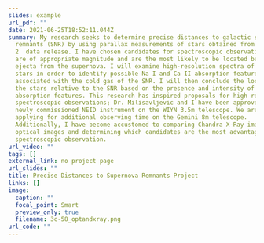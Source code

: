 ```yaml
---
slides: example
url_pdf: ""
date: 2021-06-25T18:52:11.044Z
summary: My research seeks to determine precise distances to galactic supernova
  remnants (SNR) by using parallax measurements of stars obtained from the GAIA
  2  data release. I have chosen candidates for spectroscopic observation that
  are of appropriate magnitude and are the most likely to be located behind the
  ejecta from the supernova. I will examine high-resolution spectra of these
  stars in order to identify possible Na I and Ca II absorption features
  associated with the cold gas of the SNR. I will then conclude the location of
  the stars relative to the SNR based on the presence and intensity of
  absorption features. This research has inspired proposals for high resolution
  spectroscopic observations; Dr. Milisavljevic and I have been approved for the
  newly commissioned NEID instrument on the WIYN 3.5m telescope. We are also
  applying for additional observing time on the Gemini 8m telescope.
  Additionally, I have become accustomed to comparing Chandra X-Ray images to
  optical images and determining which candidates are the most advantageous for
  spectroscopic observation.
url_video: ""
tags: []
external_link: no project page
url_slides: ""
title: Precise Distances to Supernova Remnants Project
links: []
image:
  caption: ""
  focal_point: Smart
  preview_only: true
  filename: 3c-58_optandxray.png
url_code: ""
---
```

